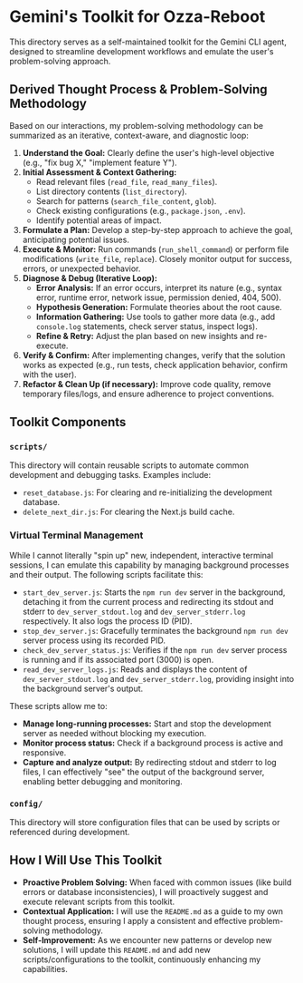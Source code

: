 # Gemini's Toolkit for Ozza-Reboot

This directory serves as a self-maintained toolkit for the Gemini CLI agent, designed to streamline development workflows and emulate the user's problem-solving approach.

## Derived Thought Process & Problem-Solving Methodology

Based on our interactions, my problem-solving methodology can be summarized as an iterative, context-aware, and diagnostic loop:

1.  **Understand the Goal:** Clearly define the user's high-level objective (e.g., "fix bug X," "implement feature Y").
2.  **Initial Assessment & Context Gathering:**
    *   Read relevant files (`read_file`, `read_many_files`).
    *   List directory contents (`list_directory`).
    *   Search for patterns (`search_file_content`, `glob`).
    *   Check existing configurations (e.g., `package.json`, `.env`).
    *   Identify potential areas of impact.
3.  **Formulate a Plan:** Develop a step-by-step approach to achieve the goal, anticipating potential issues.
4.  **Execute & Monitor:** Run commands (`run_shell_command`) or perform file modifications (`write_file`, `replace`). Closely monitor output for success, errors, or unexpected behavior.
5.  **Diagnose & Debug (Iterative Loop):**
    *   **Error Analysis:** If an error occurs, interpret its nature (e.g., syntax error, runtime error, network issue, permission denied, 404, 500).
    *   **Hypothesis Generation:** Formulate theories about the root cause.
    *   **Information Gathering:** Use tools to gather more data (e.g., add `console.log` statements, check server status, inspect logs).
    *   **Refine & Retry:** Adjust the plan based on new insights and re-execute.
6.  **Verify & Confirm:** After implementing changes, verify that the solution works as expected (e.g., run tests, check application behavior, confirm with the user).
7.  **Refactor & Clean Up (if necessary):** Improve code quality, remove temporary files/logs, and ensure adherence to project conventions.

## Toolkit Components

### `scripts/`

This directory will contain reusable scripts to automate common development and debugging tasks. Examples include:
*   `reset_database.js`: For clearing and re-initializing the development database.
*   `delete_next_dir.js`: For clearing the Next.js build cache.

### Virtual Terminal Management

While I cannot literally "spin up" new, independent, interactive terminal sessions, I can emulate this capability by managing background processes and their output. The following scripts facilitate this:

*   `start_dev_server.js`: Starts the `npm run dev` server in the background, detaching it from the current process and redirecting its stdout and stderr to `dev_server_stdout.log` and `dev_server_stderr.log` respectively. It also logs the process ID (PID).
*   `stop_dev_server.js`: Gracefully terminates the background `npm run dev` server process using its recorded PID.
*   `check_dev_server_status.js`: Verifies if the `npm run dev` server process is running and if its associated port (3000) is open.
*   `read_dev_server_logs.js`: Reads and displays the content of `dev_server_stdout.log` and `dev_server_stderr.log`, providing insight into the background server's output.

These scripts allow me to:
*   **Manage long-running processes:** Start and stop the development server as needed without blocking my execution.
*   **Monitor process status:** Check if a background process is active and responsive.
*   **Capture and analyze output:** By redirecting stdout and stderr to log files, I can effectively "see" the output of the background server, enabling better debugging and monitoring.

### `config/`

This directory will store configuration files that can be used by scripts or referenced during development.

## How I Will Use This Toolkit

*   **Proactive Problem Solving:** When faced with common issues (like build errors or database inconsistencies), I will proactively suggest and execute relevant scripts from this toolkit.
*   **Contextual Application:** I will use the `README.md` as a guide to my own thought process, ensuring I apply a consistent and effective problem-solving methodology.
*   **Self-Improvement:** As we encounter new patterns or develop new solutions, I will update this `README.md` and add new scripts/configurations to the toolkit, continuously enhancing my capabilities.